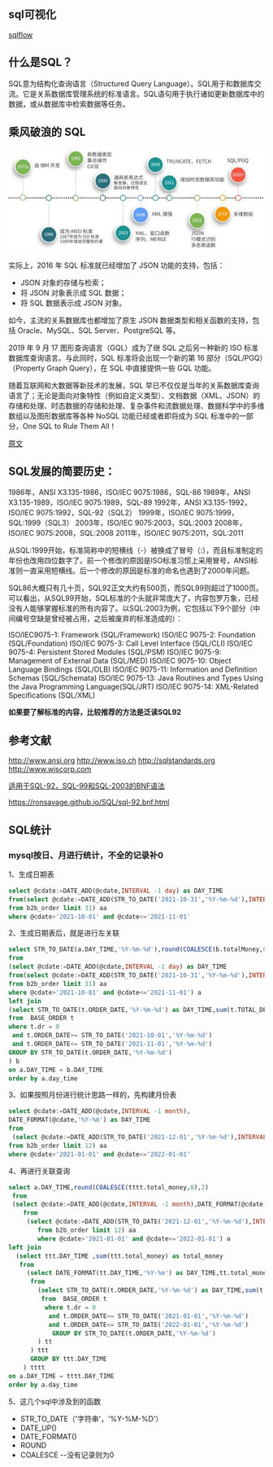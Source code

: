 

## sql可视化
[sqlflow](https://sqlflow.gudusoft.com/#/)

## 什么是SQL？

SQL意为结构化查询语言（Structured Query Language）。SQL用于和数据库交流。它是关系数据库管理系统的标准语言。SQL语句用于执行诸如更新数据库中的数据，或从数据库中检索数据等任务。

## 乘风破浪的 SQL
![](../img/db/sql-01.jpg)

实际上，2016 年 SQL 标准就已经增加了 JSON 功能的支持，包括：

- JSON 对象的存储与检索；
- 将 JSON 对象表示成 SQL 数据；
- 将 SQL 数据表示成 JSON 对象。

如今，主流的关系数据库也都增加了原生 JSON 数据类型和相关函数的支持，包括 Oracle、MySQL、SQL Server、PostgreSQL 等。

2019 年 9 月 17 图形查询语言（GQL）成为了继 SQL 之后另一种新的 ISO 标准数据库查询语言。与此同时，SQL 标准将会出现一个新的第 16 部分（SQL/PGQ）（Property Graph Query），在 SQL 中直接提供一些 GQL 功能。

随着互联网和大数据等新技术的发展，SQL 早已不仅仅是当年的关系数据库查询语言了；无论是面向对象特性（例如自定义类型）、文档数据（XML、JSON）的存储和处理、时态数据的存储和处理、复杂事件和流数据处理、数据科学中的多维数组以及图形数据库等各种 NoSQL 功能已经或者即将成为 SQL 标准中的一部分，One SQL to Rule Them All！

[原文](https://blog.csdn.net/horses/article/details/107185387)

## SQL发展的简要历史：
1986年，ANSI X3.135-1986，ISO/IEC 9075:1986，SQL-86
1989年，ANSI X3.135-1989，ISO/IEC 9075:1989，SQL-89
1992年，ANSI X3.135-1992，ISO/IEC 9075:1992，SQL-92（SQL2）
1999年，ISO/IEC 9075:1999，SQL:1999（SQL3）
2003年，ISO/IEC 9075:2003，SQL:2003
2008年，ISO/IEC 9075:2008，SQL:2008
2011年，ISO/IEC 9075:2011，SQL:2011


从SQL:1999开始，标准简称中的短横线（-）被换成了冒号（:），而且标准制定的年份也改用四位数字了。前一个修改的原因是ISO标准习惯上采用冒号，ANSI标准则一直采用短横线。后一个修改的原因是标准的命名也遇到了2000年问题。

SQL86大概只有几十页，SQL92正文大约有500页，而SQL99则超过了1000页。可以看出，从SQL99开始，SQL标准的个头就非常庞大了，内容包罗万象，已经没有人能够掌握标准的所有内容了。以SQL:2003为例，它包括以下9个部分（中间编号空缺是曾经被占用，之后被废弃的标准造成的）：

ISO/IEC9075-1: Framework (SQL/Framework)
ISO/IEC 9075-2: Foundation (SQL/Foundation)
ISO/IEC 9075-3: Call Level Interface (SQL/CLI)
ISO/IEC 9075-4: Persistent Stored Modules (SQL/PSM)
ISO/IEC 9075-9: Management of External Data (SQL/MED)
ISO/IEC 9075-10: Object Language Bindings (SQL/OLB)
ISO/IEC 9075-11: Information and Definition Schemas (SQL/Schemata)
ISO/IEC 9075-13: Java Routines and Types Using the Java Programming Language(SQL/JRT)
ISO/IEC 9075-14: XML-Related Specifications (SQL/XML)

**如果要了解标准的内容，比较推荐的方法是泛读SQL92**

## 参考文献
http://www.ansi.org
http://www.iso.ch
http://sqlstandards.org
http://www.wiscorp.com

[适用于SQL-92，SQL-99和SQL-2003的BNF语法](https://github.com/ronsavage/SQL)

https://ronsavage.github.io/SQL/sql-92.bnf.html

## SQL统计
### mysql按日、月进行统计，不全的记录补0
1、生成日期表
```sql
select @cdate:=DATE_ADD(@cdate,INTERVAL -1 day) as DAY_TIME
from(select @cdate:=DATE_ADD(STR_TO_DATE('2021-10-31','%Y-%m-%d'),INTERVAL 1 day)
from b2b_order limit 31) aa 
where @cdate>'2021-10-01' and @cdate<='2021-11-01'
```
2、生成日期表后，就是进行左关联
```sql
select STR_TO_DATE(a.DAY_TIME,'%Y-%m-%d'),round(COALESCE(b.totalMoney,0),2)
from 
(select @cdate:=DATE_ADD(@cdate,INTERVAL -1 day) as DAY_TIME
from(select @cdate:=DATE_ADD(STR_TO_DATE('2021-10-31','%Y-%m-%d'),INTERVAL 1 day)
from b2b_order limit 31) aa 
where @cdate>'2021-10-01' and @cdate<='2021-11-01') a 
left join
(select STR_TO_DATE(t.ORDER_DATE,'%Y-%m-%d') as DAY_TIME,sum(t.TOTAL_DEAL_AMOUNT) as totalMoney
from  BASE_ORDER t
where t.dr = 0 
 and t.ORDER_DATE>= STR_TO_DATE('2021-10-01','%Y-%m-%d')
 and t.ORDER_DATE<= STR_TO_DATE('2021-11-01','%Y-%m-%d')
GROUP BY STR_TO_DATE(t.ORDER_DATE,'%Y-%m-%d')
) b
on a.DAY_TIME = b.DAY_TIME
order by a.day_time
```
3、如果按照月份进行统计思路一样的，先构建月份表
```sql
select @cdate:=DATE_ADD(@cdate,INTERVAL -1 month),
DATE_FORMAT(@cdate,'%Y-%m') as DAY_TIME
from
 (select @cdate:=DATE_ADD(STR_TO_DATE('2021-12-01','%Y-%m-%d'),INTERVAL 1 month)
from b2b_order limit 12) aa
where @cdate>'2021-01-01' and @cdate<='2022-01-01'
```
4、再进行关联查询
```sql
select a.DAY_TIME,round(COALESCE(tttt.total_money,0),2)
 from 
 (select @cdate:=DATE_ADD(@cdate,INTERVAL -1 month),DATE_FORMAT(@cdate,'%Y-%m') as DAY_TIME 
    from 
     (select @cdate:=DATE_ADD(STR_TO_DATE('2021-12-01','%Y-%m-%d'),INTERVAL 1 month) 
        from b2b_order limit 12) aa
        where @cdate>'2021-01-01' and @cdate<='2022-01-01') a
left join
  (select ttt.DAY_TIME ,sum(ttt.total_money) as total_money
   from 
     (select DATE_FORMAT(tt.DAY_TIME,'%Y-%m') as DAY_TIME,tt.total_money
      from 
        (select STR_TO_DATE(t.ORDER_DATE,'%Y-%m-%d') as DAY_TIME,sum(t.TOTAL_DEAL_AMOUNT) as total_money
         from  BASE_ORDER t 
          where t.dr = 0
           and t.ORDER_DATE>= STR_TO_DATE('2021-01-01','%Y-%m-%d')
           and t.ORDER_DATE<= STR_TO_DATE('2022-01-01','%Y-%m-%d')
            GROUP BY STR_TO_DATE(t.ORDER_DATE,'%Y-%m-%d')
        ) tt 
      ) ttt
      GROUP BY ttt.DAY_TIME
    ) tttt
on a.DAY_TIME = tttt.DAY_TIME 
order by a.day_time
```
5、这几个sql中涉及到的函数
- STR_TO_DATE（'字符串'，'%Y-%M-%D'）
- DATE_UP()
- DATE_FORMAT()
- ROUND
- COALESCE --没有记录则为0